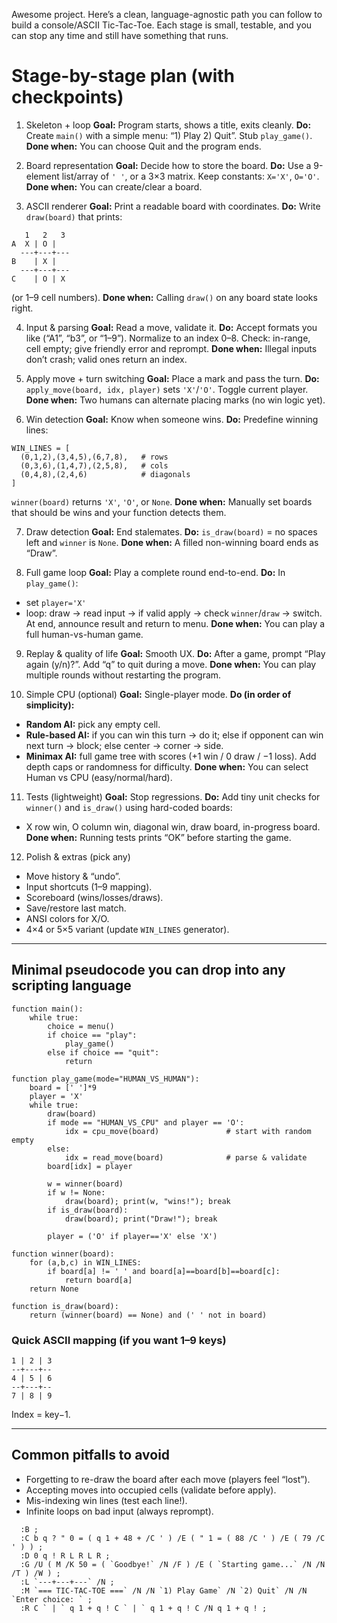 Awesome project. Here’s a clean, language-agnostic path you can follow to build a console/ASCII Tic-Tac-Toe. Each stage is small, testable, and you can stop any time and still have something that runs.

# Stage-by-stage plan (with checkpoints)

1. Skeleton + loop
   **Goal:** Program starts, shows a title, exits cleanly.
   **Do:** Create `main()` with a simple menu: “1) Play  2) Quit”. Stub `play_game()`.
   **Done when:** You can choose Quit and the program ends.

2. Board representation
   **Goal:** Decide how to store the board.
   **Do:** Use a 9-element list/array of `' '`, or a 3×3 matrix. Keep constants: `X='X'`, `O='O'`.
   **Done when:** You can create/clear a board.

3. ASCII renderer
   **Goal:** Print a readable board with coordinates.
   **Do:** Write `draw(board)` that prints:

```
   1   2   3
A  X | O |  
  ---+---+---
B    | X |  
  ---+---+---
C    | O | X
```

(or 1–9 cell numbers).
**Done when:** Calling `draw()` on any board state looks right.

4. Input & parsing
   **Goal:** Read a move, validate it.
   **Do:** Accept formats you like (“A1”, “b3”, or “1–9”). Normalize to an index 0–8.
   Check: in-range, cell empty; give friendly error and reprompt.
   **Done when:** Illegal inputs don’t crash; valid ones return an index.

5. Apply move + turn switching
   **Goal:** Place a mark and pass the turn.
   **Do:** `apply_move(board, idx, player)` sets `'X'`/`'O'`. Toggle current player.
   **Done when:** Two humans can alternate placing marks (no win logic yet).

6. Win detection
   **Goal:** Know when someone wins.
   **Do:** Predefine winning lines:

```
WIN_LINES = [
  (0,1,2),(3,4,5),(6,7,8),   # rows
  (0,3,6),(1,4,7),(2,5,8),   # cols
  (0,4,8),(2,4,6)            # diagonals
]
```

`winner(board)` returns `'X'`, `'O'`, or `None`.
**Done when:** Manually set boards that should be wins and your function detects them.

7. Draw detection
   **Goal:** End stalemates.
   **Do:** `is_draw(board)` = no spaces left and `winner` is `None`.
   **Done when:** A filled non-winning board ends as “Draw”.

8. Full game loop
   **Goal:** Play a complete round end-to-end.
   **Do:** In `play_game()`:

* set `player='X'`
* loop: draw → read input → if valid apply → check `winner`/`draw` → switch.
  At end, announce result and return to menu.
  **Done when:** You can play a full human-vs-human game.

9. Replay & quality of life
   **Goal:** Smooth UX.
   **Do:** After a game, prompt “Play again (y/n)?”. Add “q” to quit during a move.
   **Done when:** You can play multiple rounds without restarting the program.

10. Simple CPU (optional)
    **Goal:** Single-player mode.
    **Do (in order of simplicity):**

* **Random AI:** pick any empty cell.
* **Rule-based AI:** if you can win this turn → do it; else if opponent can win next turn → block; else center → corner → side.
* **Minimax AI:** full game tree with scores (+1 win / 0 draw / −1 loss). Add depth caps or randomness for difficulty.
  **Done when:** You can select Human vs CPU (easy/normal/hard).

11. Tests (lightweight)
    **Goal:** Stop regressions.
    **Do:** Add tiny unit checks for `winner()` and `is_draw()` using hard-coded boards:

* X row win, O column win, diagonal win, draw board, in-progress board.
  **Done when:** Running tests prints “OK” before starting the game.

12. Polish & extras (pick any)

* Move history & “undo”.
* Input shortcuts (1–9 mapping).
* Scoreboard (wins/losses/draws).
* Save/restore last match.
* ANSI colors for X/O.
* 4×4 or 5×5 variant (update `WIN_LINES` generator).

---

## Minimal pseudocode you can drop into any scripting language

```text
function main():
    while true:
        choice = menu()
        if choice == "play":
            play_game()
        else if choice == "quit":
            return

function play_game(mode="HUMAN_VS_HUMAN"):
    board = [' ']*9
    player = 'X'
    while true:
        draw(board)
        if mode == "HUMAN_VS_CPU" and player == 'O':
            idx = cpu_move(board)               # start with random empty
        else:
            idx = read_move(board)              # parse & validate
        board[idx] = player

        w = winner(board)
        if w != None:
            draw(board); print(w, "wins!"); break
        if is_draw(board):
            draw(board); print("Draw!"); break

        player = ('O' if player=='X' else 'X')

function winner(board):
    for (a,b,c) in WIN_LINES:
        if board[a] != ' ' and board[a]==board[b]==board[c]:
            return board[a]
    return None

function is_draw(board):
    return (winner(board) == None) and (' ' not in board)
```

### Quick ASCII mapping (if you want 1–9 keys)

```
1 | 2 | 3
--+---+--
4 | 5 | 6
--+---+--
7 | 8 | 9
```

Index = key−1.

---

## Common pitfalls to avoid

* Forgetting to re-draw the board after each move (players feel “lost”).
* Accepting moves into occupied cells (validate before apply).
* Mis-indexing win lines (test each line!).
* Infinite loops on bad input (always reprompt).





```
  :B ;
  :C b q ? " 0 = ( q 1 + 48 + /C ' ) /E ( " 1 = ( 88 /C ' ) /E ( 79 /C ' ) ) ;
  :D 0 q ! R L R L R ;
  :G /U ( M /K 50 = ( `Goodbye!` /N /F ) /E ( `Starting game...` /N /N /T ) /W ) ;
  :L `---+---+---` /N ;
  :M `=== TIC-TAC-TOE ===` /N /N `1) Play Game` /N `2) Quit` /N /N `Enter choice: ` ;
  :R C ` | ` q 1 + q ! C ` | ` q 1 + q ! C /N q 1 + q ! ;

```
